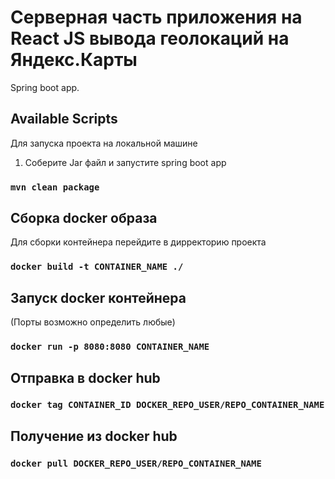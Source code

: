 # Серверная часть приложения на React JS вывода геолокаций на Яндекс.Карты

Spring boot app.

## Available Scripts

Для запуска проекта на локальной машине 

1. Соберите Jar файл и запустите spring boot app
### `mvn clean package`

## Сборка docker образа
Для сборки контейнера перейдите в дирректорию проекта
### `docker build -t CONTAINER_NAME ./`

## Запуск docker контейнера
(Порты возможно определить любыe)
### `docker run -p 8080:8080 CONTAINER_NAME`

## Отправка в docker hub
### `docker tag CONTAINER_ID DOCKER_REPO_USER/REPO_CONTAINER_NAME`

## Получение из docker hub
### `docker pull DOCKER_REPO_USER/REPO_CONTAINER_NAME`
